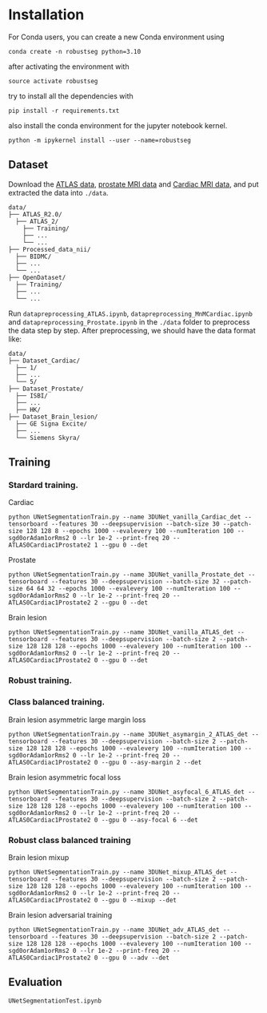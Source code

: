 # Installation

For Conda users, you can create a new Conda environment using

```
conda create -n robustseg python=3.10
```

after activating the environment with 
```
source activate robustseg
```
try to install all the dependencies with

```
pip install -r requirements.txt
```
also install the conda environment for the jupyter notebook kernel.

```
python -m ipykernel install --user --name=robustseg
```

## Dataset

Download the [ATLAS data](https://fcon_1000.projects.nitrc.org/indi/retro/atlas.html), [prostate MRI data](https://liuquande.github.io/SAML/) and [Cardiac MRI data](https://www.ub.edu/mnms/), and put extracted the data into `./data`.

```
data/
├── ATLAS_R2.0/
  ├── ATLAS_2/
    ├── Training/
    ├── ...
    └── ...
├── Processed_data_nii/
  ├── BIDMC/
  ├── ...
  └── ...
├── OpenDataset/
  ├── Training/
  ├── ...
  └── ...
```

Run `datapreprocessing_ATLAS.ipynb`, `datapreprocessing_MnMCardiac.ipynb` and `datapreprocessing_Prostate.ipynb` in the `./data` folder to preprocess the data step by step. After preprocessing, we should have the data format like:

```
data/
├── Dataset_Cardiac/
  ├── 1/
  ├── ...
  └── 5/
├── Dataset_Prostate/
  ├── ISBI/
  ├── ...
  ├── HK/
├── Dataset_Brain_lesion/
  ├── GE Signa Excite/
  ├── ...
  └── Siemens Skyra/
```

## Training

### Stardard training.

Cardiac
```
python UNetSegmentationTrain.py --name 3DUNet_vanilla_Cardiac_det --tensorboard --features 30 --deepsupervision --batch-size 30 --patch-size 128 128 8 --epochs 1000 --evalevery 100 --numIteration 100 --sgd0orAdam1orRms2 0 --lr 1e-2 --print-freq 20 --ATLAS0Cardiac1Prostate2 1 --gpu 0 --det
```

Prostate
```
python UNetSegmentationTrain.py --name 3DUNet_vanilla_Prostate_det --tensorboard --features 30 --deepsupervision --batch-size 32 --patch-size 64 64 32 --epochs 1000 --evalevery 100 --numIteration 100 --sgd0orAdam1orRms2 0 --lr 1e-2 --print-freq 20 --ATLAS0Cardiac1Prostate2 2 --gpu 0 --det
```

Brain lesion

```
python UNetSegmentationTrain.py --name 3DUNet_vanilla_ATLAS_det --tensorboard --features 30 --deepsupervision --batch-size 2 --patch-size 128 128 128 --epochs 1000 --evalevery 100 --numIteration 100 --sgd0orAdam1orRms2 0 --lr 1e-2 --print-freq 20 --ATLAS0Cardiac1Prostate2 0 --gpu 0 --det
```

### Robust training.

### Class balanced training.

Brain lesion asymmetric large margin loss

```
python UNetSegmentationTrain.py --name 3DUNet_asymargin_2_ATLAS_det --tensorboard --features 30 --deepsupervision --batch-size 2 --patch-size 128 128 128 --epochs 1000 --evalevery 100 --numIteration 100 --sgd0orAdam1orRms2 0 --lr 1e-2 --print-freq 20 --ATLAS0Cardiac1Prostate2 0 --gpu 0 --asy-margin 2 --det
```

Brain lesion asymmetric focal loss

```
python UNetSegmentationTrain.py --name 3DUNet_asyfocal_6_ATLAS_det --tensorboard --features 30 --deepsupervision --batch-size 2 --patch-size 128 128 128 --epochs 1000 --evalevery 100 --numIteration 100 --sgd0orAdam1orRms2 0 --lr 1e-2 --print-freq 20 --ATLAS0Cardiac1Prostate2 0 --gpu 0 --asy-focal 6 --det
```

### Robust class balanced training

Brain lesion mixup

```
python UNetSegmentationTrain.py --name 3DUNet_mixup_ATLAS_det --tensorboard --features 30 --deepsupervision --batch-size 2 --patch-size 128 128 128 --epochs 1000 --evalevery 100 --numIteration 100 --sgd0orAdam1orRms2 0 --lr 1e-2 --print-freq 20 --ATLAS0Cardiac1Prostate2 0 --gpu 0 --mixup --det
```

Brain lesion adversarial training

```
python UNetSegmentationTrain.py --name 3DUNet_adv_ATLAS_det --tensorboard --features 30 --deepsupervision --batch-size 2 --patch-size 128 128 128 --epochs 1000 --evalevery 100 --numIteration 100 --sgd0orAdam1orRms2 0 --lr 1e-2 --print-freq 20 --ATLAS0Cardiac1Prostate2 0 --gpu 0 --adv --det
```


## Evaluation

```
UNetSegmentationTest.ipynb
```